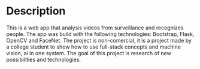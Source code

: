 # Description

This is a web app that analysis videos from surveillance and recognizes people. The app was build with the following technologies: Bootstrap, Flask, OpenCV and FaceNet. The project is non-comercial, it is a project made by a college student to show how to use full-stack concepts and machine vision, ai in one system. The goal of this project is research of new possibilities and technologies. 

